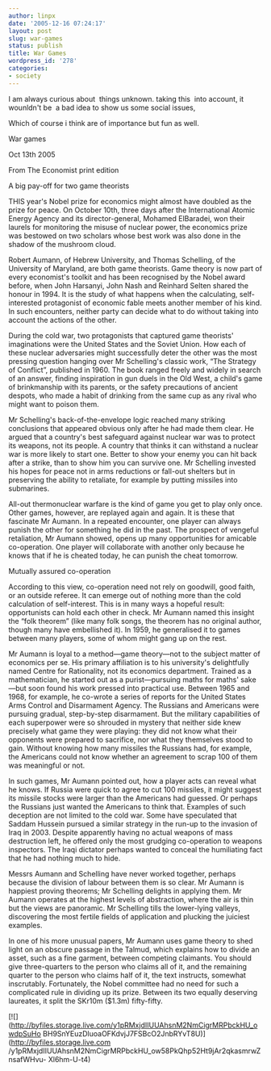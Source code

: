 ```yaml
---
author: linpx
date: '2005-12-16 07:24:17'
layout: post
slug: war-games
status: publish
title: War Games
wordpress_id: '278'
categories:
- society
---
```


I am always curious about  things unknown. taking this  into account, it
wounldn't be  a bad idea to show us some social issues,

Which of course i think are of importance but fun as well.

  

War games

Oct 13th 2005

From The Economist print edition

A big pay-off for two game theorists

THIS year's Nobel prize for economics might almost have doubled as the prize
for peace. On October 10th, three days after the International Atomic Energy
Agency and its director-general, Mohamed ElBaradei, won their laurels for
monitoring the misuse of nuclear power, the economics prize was bestowed on
two scholars whose best work was also done in the shadow of the mushroom
cloud.

Robert Aumann, of Hebrew University, and Thomas Schelling, of the University
of Maryland, are both game theorists. Game theory is now part of every
economist's toolkit and has been recognised by the Nobel award before, when
John Harsanyi, John Nash and Reinhard Selten shared the honour in 1994. It is
the study of what happens when the calculating, self-interested protagonist of
economic fable meets another member of his kind. In such encounters, neither
party can decide what to do without taking into account the actions of the
other.

During the cold war, two protagonists that captured game theorists'
imaginations were the United States and the Soviet Union. How each of these
nuclear adversaries might successfully deter the other was the most pressing
question hanging over Mr Schelling's classic work, “The Strategy of Conflict”,
published in 1960. The book ranged freely and widely in search of an answer,
finding inspiration in gun duels in the Old West, a child's game of
brinkmanship with its parents, or the safety precautions of ancient despots,
who made a habit of drinking from the same cup as any rival who might want to
poison them.

Mr Schelling's back-of-the-envelope logic reached many striking conclusions
that appeared obvious only after he had made them clear. He argued that a
country's best safeguard against nuclear war was to protect its weapons, not
its people. A country that thinks it can withstand a nuclear war is more
likely to start one. Better to show your enemy you can hit back after a
strike, than to show him you can survive one. Mr Schelling invested his hopes
for peace not in arms reductions or fall-out shelters but in preserving the
ability to retaliate, for example by putting missiles into submarines.

All-out thermonuclear warfare is the kind of game you get to play only once.
Other games, however, are replayed again and again. It is these that fascinate
Mr Aumann. In a repeated encounter, one player can always punish the other for
something he did in the past. The prospect of vengeful retaliation, Mr Aumann
showed, opens up many opportunities for amicable co-operation. One player will
collaborate with another only because he knows that if he is cheated today, he
can punish the cheat tomorrow.

Mutually assured co-operation

According to this view, co-operation need not rely on goodwill, good faith, or
an outside referee. It can emerge out of nothing more than the cold
calculation of self-interest. This is in many ways a hopeful result:
opportunists can hold each other in check. Mr Aumann named this insight the
“folk theorem” (like many folk songs, the theorem has no original author,
though many have embellished it). In 1959, he generalised it to games between
many players, some of whom might gang up on the rest.

Mr Aumann is loyal to a method—game theory—not to the subject matter of
economics per se. His primary affiliation is to his university's delightfully
named Centre for Rationality, not its economics department. Trained as a
mathematician, he started out as a purist—pursuing maths for maths' sake—but
soon found his work pressed into practical use. Between 1965 and 1968, for
example, he co-wrote a series of reports for the United States Arms Control
and Disarmament Agency. The Russians and Americans were pursuing gradual,
step-by-step disarmament. But the military capabilities of each superpower
were so shrouded in mystery that neither side knew precisely what game they
were playing: they did not know what their opponents were prepared to
sacrifice, nor what they themselves stood to gain. Without knowing how many
missiles the Russians had, for example, the Americans could not know whether
an agreement to scrap 100 of them was meaningful or not.

In such games, Mr Aumann pointed out, how a player acts can reveal what he
knows. If Russia were quick to agree to cut 100 missiles, it might suggest its
missile stocks were larger than the Americans had guessed. Or perhaps the
Russians just wanted the Americans to think that. Examples of such deception
are not limited to the cold war. Some have speculated that Saddam Hussein
pursued a similar strategy in the run-up to the invasion of Iraq in 2003.
Despite apparently having no actual weapons of mass destruction left, he
offered only the most grudging co-operation to weapons inspectors. The Iraqi
dictator perhaps wanted to conceal the humiliating fact that he had nothing
much to hide.

Messrs Aumann and Schelling have never worked together, perhaps because the
division of labour between them is so clear. Mr Aumann is happiest proving
theorems; Mr Schelling delights in applying them. Mr Aumann operates at the
highest levels of abstraction, where the air is thin but the views are
panoramic. Mr Schelling tills the lower-lying valleys, discovering the most
fertile fields of application and plucking the juiciest examples.

In one of his more unusual papers, Mr Aumann uses game theory to shed light on
an obscure passage in the Talmud, which explains how to divide an asset, such
as a fine garment, between competing claimants. You should give three-quarters
to the person who claims all of it, and the remaining quarter to the person
who claims half of it, the text instructs, somewhat inscrutably. Fortunately,
the Nobel committee had no need for such a complicated rule in dividing up its
prize. Between its two equally deserving laureates, it split the SKr10m
($1.3m) fifty-fifty.

[![](http://byfiles.storage.live.com/y1pRMxjdIIUUAhsnM2NmCigrMRPbckHU_owdpSuHo
BH9SnYEuzDluoaOFKdvjJ7FSBcO2JnbRYvT8U)](http://byfiles.storage.live.com
/y1pRMxjdIIUUAhsnM2NmCigrMRPbckHU_ow58PkQhp52Ht9jAr2qkasmrwZnsafWHvu-
Xl6hm-U-t4)

